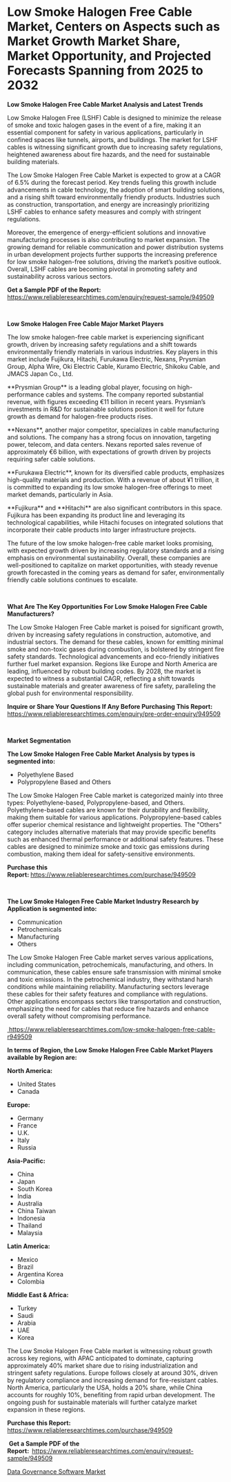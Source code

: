 <p><h1>Low Smoke Halogen Free Cable Market, Centers on Aspects such as Market Growth Market Share, Market Opportunity, and Projected Forecasts Spanning from 2025 to 2032</h1></p><p><strong>Low Smoke Halogen Free Cable Market Analysis and Latest Trends</strong></p>
<p><p>Low Smoke Halogen Free (LSHF) Cable is designed to minimize the release of smoke and toxic halogen gases in the event of a fire, making it an essential component for safety in various applications, particularly in confined spaces like tunnels, airports, and buildings. The market for LSHF cables is witnessing significant growth due to increasing safety regulations, heightened awareness about fire hazards, and the need for sustainable building materials.</p><p>The Low Smoke Halogen Free Cable Market is expected to grow at a CAGR of 6.5% during the forecast period. Key trends fueling this growth include advancements in cable technology, the adoption of smart building solutions, and a rising shift toward environmentally friendly products. Industries such as construction, transportation, and energy are increasingly prioritizing LSHF cables to enhance safety measures and comply with stringent regulations.</p><p>Moreover, the emergence of energy-efficient solutions and innovative manufacturing processes is also contributing to market expansion. The growing demand for reliable communication and power distribution systems in urban development projects further supports the increasing preference for low smoke halogen-free solutions, driving the market’s positive outlook. Overall, LSHF cables are becoming pivotal in promoting safety and sustainability across various sectors.</p></p>
<p><strong>Get a Sample PDF of the Report:&nbsp;</strong> <a href="https://www.reliableresearchtimes.com/enquiry/request-sample/949509?utm_campaign=3088&utm_medium=2&utm_source=Github&utm_content=ia&utm_term=07032025&utm_id=low-smoke-halogen-free-cable">https://www.reliableresearchtimes.com/enquiry/request-sample/949509</a></p>
<p>&nbsp;</p>
<p><strong>Low Smoke Halogen Free Cable Major Market Players</strong></p>
<p><p>The low smoke halogen-free cable market is experiencing significant growth, driven by increasing safety regulations and a shift towards environmentally friendly materials in various industries. Key players in this market include Fujikura, Hitachi, Furukawa Electric, Nexans, Prysmian Group, Alpha Wire, Oki Electric Cable, Kuramo Electric, Shikoku Cable, and JMACS Japan Co., Ltd.</p><p>**Prysmian Group** is a leading global player, focusing on high-performance cables and systems. The company reported substantial revenue, with figures exceeding €11 billion in recent years. Prysmian’s investments in R&D for sustainable solutions position it well for future growth as demand for halogen-free products rises.</p><p>**Nexans**, another major competitor, specializes in cable manufacturing and solutions. The company has a strong focus on innovation, targeting power, telecom, and data centers. Nexans reported sales revenue of approximately €6 billion, with expectations of growth driven by projects requiring safer cable solutions.</p><p>**Furukawa Electric**, known for its diversified cable products, emphasizes high-quality materials and production. With a revenue of about ¥1 trillion, it is committed to expanding its low smoke halogen-free offerings to meet market demands, particularly in Asia.</p><p>**Fujikura** and **Hitachi** are also significant contributors in this space. Fujikura has been expanding its product line and leveraging its technological capabilities, while Hitachi focuses on integrated solutions that incorporate their cable products into larger infrastructure projects.</p><p>The future of the low smoke halogen-free cable market looks promising, with expected growth driven by increasing regulatory standards and a rising emphasis on environmental sustainability. Overall, these companies are well-positioned to capitalize on market opportunities, with steady revenue growth forecasted in the coming years as demand for safer, environmentally friendly cable solutions continues to escalate.</p></p>
<p>&nbsp;</p>
<p><strong>What Are The Key Opportunities For Low Smoke Halogen Free Cable Manufacturers?</strong></p>
<p><p>The Low Smoke Halogen Free Cable market is poised for significant growth, driven by increasing safety regulations in construction, automotive, and industrial sectors. The demand for these cables, known for emitting minimal smoke and non-toxic gases during combustion, is bolstered by stringent fire safety standards. Technological advancements and eco-friendly initiatives further fuel market expansion. Regions like Europe and North America are leading, influenced by robust building codes. By 2028, the market is expected to witness a substantial CAGR, reflecting a shift towards sustainable materials and greater awareness of fire safety, paralleling the global push for environmental responsibility.</p></p>
<p><strong>Inquire or Share Your Questions If Any Before Purchasing This Report:</strong> <a href="https://www.reliableresearchtimes.com/enquiry/pre-order-enquiry/949509?utm_campaign=3088&utm_medium=2&utm_source=Github&utm_content=ia&utm_term=07032025&utm_id=low-smoke-halogen-free-cable">https://www.reliableresearchtimes.com/enquiry/pre-order-enquiry/949509</a></p>
<p>&nbsp;</p>
<p><strong>Market Segmentation</strong></p>
<p><strong>The Low Smoke Halogen Free Cable Market Analysis by types is segmented into:</strong></p>
<p><ul><li>Polyethylene Based</li><li>Polypropylene Based and Others</li></ul></p>
<p><p>The Low Smoke Halogen Free Cable market is categorized mainly into three types: Polyethylene-based, Polypropylene-based, and Others. Polyethylene-based cables are known for their durability and flexibility, making them suitable for various applications. Polypropylene-based cables offer superior chemical resistance and lightweight properties. The "Others" category includes alternative materials that may provide specific benefits such as enhanced thermal performance or additional safety features. These cables are designed to minimize smoke and toxic gas emissions during combustion, making them ideal for safety-sensitive environments.</p></p>
<p><strong>Purchase this Report:&nbsp;</strong><a href="https://www.reliableresearchtimes.com/purchase/949509?utm_campaign=3088&utm_medium=2&utm_source=Github&utm_content=ia&utm_term=07032025&utm_id=low-smoke-halogen-free-cable">https://www.reliableresearchtimes.com/purchase/949509</a></p>
<p>&nbsp;</p>
<p><strong>The Low Smoke Halogen Free Cable Market Industry Research by Application is segmented into:</strong></p>
<p><ul><li>Communication</li><li>Petrochemicals</li><li>Manufacturing</li><li>Others</li></ul></p>
<p><p>The Low Smoke Halogen Free Cable market serves various applications, including communication, petrochemicals, manufacturing, and others. In communication, these cables ensure safe transmission with minimal smoke and toxic emissions. In the petrochemical industry, they withstand harsh conditions while maintaining reliability. Manufacturing sectors leverage these cables for their safety features and compliance with regulations. Other applications encompass sectors like transportation and construction, emphasizing the need for cables that reduce fire hazards and enhance overall safety without compromising performance.</p></p>
<p><a href="https://www.reliableresearchtimes.com/low-smoke-halogen-free-cable-r949509?utm_campaign=3088&utm_medium=2&utm_source=Github&utm_content=ia&utm_term=07032025&utm_id=low-smoke-halogen-free-cable">&nbsp;https://www.reliableresearchtimes.com/low-smoke-halogen-free-cable-r949509</a></p>
<p><strong>In terms of Region, the Low Smoke Halogen Free Cable Market Players available by Region are:</strong></p>
<p>
    <p> <strong> North America: </strong>
        <ul>
            <li>United States</li>
            <li>Canada</li>
        </ul>
        </p> 
    <p> <strong> Europe: </strong>
        <ul>
            <li>Germany</li>
            <li>France</li>
            <li>U.K.</li>
            <li>Italy</li>
            <li>Russia</li>
        </ul>
        </p> 
    <p> <strong> Asia-Pacific: </strong>
        <ul>
            <li>China</li>
            <li>Japan</li>
            <li>South Korea</li>
            <li>India</li>
            <li>Australia</li>
            <li>China Taiwan</li>
            <li>Indonesia</li>
            <li>Thailand</li>
            <li>Malaysia</li>
        </ul>
        </p> 
    <p> <strong> Latin America: </strong>
        <ul>
            <li>Mexico</li>
            <li>Brazil</li>
            <li>Argentina Korea</li>
            <li>Colombia</li>
        </ul>
        </p> 
    <p> <strong> Middle East & Africa: </strong>
        <ul>
            <li>Turkey</li>
            <li>Saudi</li>
            <li>Arabia</li>
            <li>UAE</li>
            <li>Korea</li>
        </ul>
    </p>
    </p>
<p><p>The Low Smoke Halogen Free Cable market is witnessing robust growth across key regions, with APAC anticipated to dominate, capturing approximately 40% market share due to rising industrialization and stringent safety regulations. Europe follows closely at around 30%, driven by regulatory compliance and increasing demand for fire-resistant cables. North America, particularly the USA, holds a 20% share, while China accounts for roughly 10%, benefiting from rapid urban development. The ongoing push for sustainable materials will further catalyze market expansion in these regions.</p></p>
<p><strong>Purchase this Report: </strong><a href="https://www.reliableresearchtimes.com/purchase/949509?utm_campaign=3088&utm_medium=2&utm_source=Github&utm_content=ia&utm_term=07032025&utm_id=low-smoke-halogen-free-cable">https://www.reliableresearchtimes.com/purchase/949509</a></p>
<p>&nbsp;<strong>Get a Sample PDF of the Report:&nbsp;&nbsp;</strong><a href="https://www.reliableresearchtimes.com/enquiry/request-sample/949509?utm_campaign=3088&utm_medium=2&utm_source=Github&utm_content=ia&utm_term=07032025&utm_id=low-smoke-halogen-free-cable">https://www.reliableresearchtimes.com/enquiry/request-sample/949509</a></p>
<p><strong></strong></p>
<p><p><a href="https://github.com/djarixneoza/Market-Research-Report-List-1/blob/main/data-governance-software-market.md?utm_campaign=3088&utm_medium=2&utm_source=Github&utm_content=ia&utm_term=07032025&utm_id=low-smoke-halogen-free-cable">Data Governance Software Market</a></p></p>
